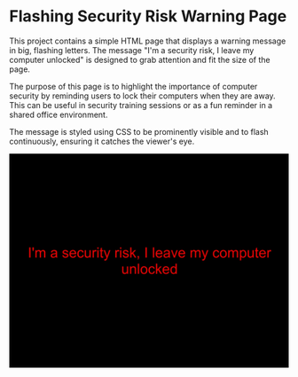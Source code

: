 # Flashing Security Risk Warning Page

This project contains a simple HTML page that displays a warning message in big, flashing letters. The message "I'm a security risk, I leave my computer unlocked" is designed to grab attention and fit the size of the page.

The purpose of this page is to highlight the importance of computer security by reminding users to lock their computers when they are away. This can be useful in security training sessions or as a fun reminder in a shared office environment.

The message is styled using CSS to be prominently visible and to flash continuously, ensuring it catches the viewer's eye.

![Screenshot](/security-risk.png)
